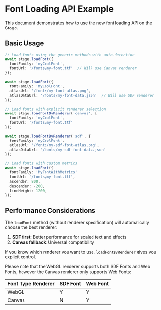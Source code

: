 # Font Loading API Example

This document demonstrates how to use the new font loading API on the Stage.

## Basic Usage

```typescript
// Load fonts using the generic methods with auto-detection
await stage.loadFont({
  fontFamily: 'myCoolFont',
  fontUrl: '/fonts/my-font.ttf'  // Will use Canvas renderer
});

await stage.loadFont({
  fontFamily: 'myCoolFont',
  atlasUrl: '/fonts/my-font-atlas.png',
  atlasDataUrl: '/fonts/my-font-data.json'  // Will use SDF renderer
});

// Load fonts with explicit renderer selection
await stage.loadFontByRenderer('canvas', {
  fontFamily: 'myCoolFont',
  fontUrl: '/fonts/my-font.ttf'
});

await stage.loadFontByRenderer('sdf', {
  fontFamily: 'myCoolFont',
  atlasUrl: '/fonts/my-sdf-font-atlas.png',
  atlasDataUrl: '/fonts/my-sdf-font-data.json'
});

// Load fonts with custom metrics
await stage.loadFont({
  fontFamily: 'MyFontWithMetrics'
  fontUrl: '/fonts/my-font.ttf',
  ascender: 800,
  descender: -200,
  lineHeight: 1200,
});
```

## Performance Considerations

The `loadFont` method (without renderer specification) will automatically choose the best renderer:

1. **SDF first**: Better performance for scaled text and effects
2. **Canvas fallback**: Universal compatibility

If you know which renderer you want to use, `loadFontByRenderer` gives you explicit control.

Please note that the WebGL renderer supports both SDF Fonts and Web Fonts, however the
Canvas renderer only supports Web Fonts:

| Font Type Renderer | SDF Font | Web Font |
| ------------------ | -------- | -------- |
| WebGL              | Y        | Y        |
| Canvas             | N        | Y        |
